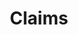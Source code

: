 ---
title: Claims
longTitle: 'Claims'
tags:
- gccommon
broaderTerm:
- "[[Land claims]]"
relatedTerm:
- "[[Claims processing Complaints]]"
---